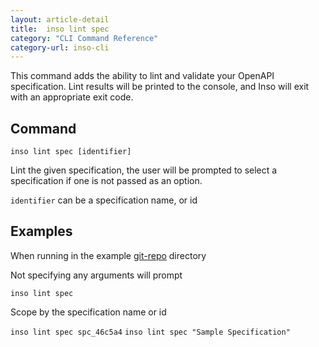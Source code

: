 ```yaml
---
layout: article-detail
title:  inso lint spec
category: "CLI Command Reference"
category-url: inso-cli
---
```


This command adds the ability to lint and validate your OpenAPI specification. Lint results will be printed to the console, and Inso will exit with an appropriate exit code.

## Command

`inso lint spec [identifier]`

Lint the given specification, the user will be prompted to select a specification if one is not passed as an option.

`identifier` can be a specification name, or id

## Examples

When running in the example [git-repo](https://github.com/Kong/insomnia/tree/develop/packages/insomnia-inso/src/db/fixtures/git-repo) directory

Not specifying any arguments will prompt

`inso lint spec`

Scope by the specification name or id

`inso lint spec spc_46c5a4`
`inso lint spec "Sample Specification"`
